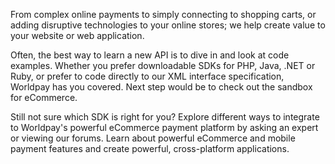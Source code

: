From complex online payments to simply connecting to shopping carts, or adding disruptive technologies to your online stores; we help create value to your website or web application.

Often, the best way to learn a new API is to dive in and look at code examples. Whether you prefer downloadable SDKs for PHP, Java, .NET or Ruby, or prefer to code directly to our XML interface specification, Worldpay has you covered. Next step would be to check out the sandbox for eCommerce.

Still not sure which SDK is right for you? Explore different ways to integrate to Worldpay's powerful eCommerce payment platform by asking an expert or viewing our forums. Learn about powerful eCommerce and mobile payment features and create powerful, cross-platform applications.
